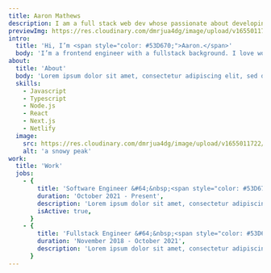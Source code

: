 ```yaml
---
title: Aaron Mathews
description: I am a full stack web dev whose passionate about developing simple, interactive applications.
previewImg: https://res.cloudinary.com/dmrjua4dg/image/upload/v1655011722/Adventure%20Blog/dirty-harrys-peak/mountain-1.jpg
intro:
  title: 'Hi, I’m <span style="color: #53D670;">Aaron.</span>'
  body: 'I’m a frontend engineer with a fullstack background. I love working on business applications and building fun web experiences for customers. Currently I’m working on expanding the outdoor experiences platform at <span style="color: #53D670;">REI Co-op</span>.'
about:
  title: 'About'
  body: 'Lorem ipsum dolor sit amet, consectetur adipiscing elit, sed do eiusmod tempor incididunt ut labore et dolore magna aliqua. Id eu nisl nunc mi. Volutpat maecenas volutpat blandit aliquam etiam erat velit.<br><br>Interdum velit euismod in pellentesque massa placerat duis ultricies lacus. At elementum eu facilisis sed. Feugiat in ante metus dictum at tempor. Phasellus vestibulum lorem sed risus ultricies tristique nulla aliquet.<br><br>Vitae sapien pellentesque habitant morbi tristique senectus. Amet consectetur adipiscing elit duis tristique sollicitudin nibh sit. Libero id faucibus nisl tincidunt eget nullam non nisi.<br><br>Sed faucibus turpis in eu mi bibendum neque egestas. Libero nunc consequat interdum varius.<br><br>Sit amet dictum sit amet justo donec enim diam vulputate.'
  skills:
    - Javascript
    - Typescript
    - Node.js
    - React
    - Next.js
    - Netlify
  image:
    src: https://res.cloudinary.com/dmrjua4dg/image/upload/v1655011722/Adventure%20Blog/dirty-harrys-peak/mountain-1.jpg
    alt: 'a snowy peak'
work:
  title: 'Work'
  jobs:
    - {
        title: 'Software Engineer &#64;&nbsp;<span style="color: #53D670;">REI Co-op</span>',
        duration: 'October 2021 - Present',
        description: 'Lorem ipsum dolor sit amet, consectetur adipiscing elit. Donec egestas, diam id iaculis congue, eros quam pulvinar orci, vel imperdiet est enim a enim. Sed id consectetur massa. Aenean et semper nisi. Cras nisi elit, accumsan nec interdum aliquam, dapibus in dolor. Sed nisi dolor, ultrices non nunc ut, aliquet volutpat arcu. Donec et arcu mattis, dapibus ligula a, blandit nisl. Cras imperdiet est ac commodo faucibus.',
        isActive: true,
      }
    - {
        title: 'Fullstack Engineer &#64;&nbsp;<span style="color: #53D670;">Costco</span>',
        duration: 'November 2018 - October 2021',
        description: 'Lorem ipsum dolor sit amet, consectetur adipiscing elit. Donec egestas, diam id iaculis congue, eros quam pulvinar orci, vel imperdiet est enim a enim. Sed id consectetur massa. Aenean et semper nisi. Cras nisi elit, accumsan nec interdum aliquam, dapibus in dolor. Sed nisi dolor, ultrices non nunc ut, aliquet volutpat arcu. Donec et arcu mattis, dapibus ligula a, blandit nisl. Cras imperdiet est ac commodo faucibus.',
      }
---
```

